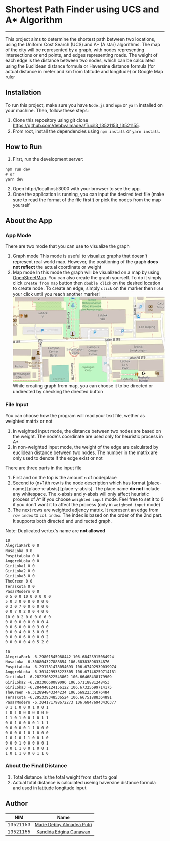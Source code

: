 # Shortest Path Finder using UCS and A* Algorithm
***
This project aims to determine the shortest path between two locations, using the Uniform Cost Search (UCS) and A* (A star) algorithms. The map of the city will be represented by a graph, with nodes representing intersections or end points, and edges representing roads. The weight of each edge is the distance between two nodes, which can be calculated using the Euclidean distance formula or Haversine distance formula (for actual distance in meter and km from latitude and longitude) or Google Map ruler

## Installation
To run this project, make sure you have `Node.js` and `npm` or `yarn` installed on your machine. Then, follow these steps:

1. Clone this repository using git clone https://github.com/debbyalmadea/Tucil3_13521153_13521155.
2. From root, install the dependencies using `npm install` or `yarn install`.

## How to Run
1. First, run the development server:
```
npm run dev
# or
yarn dev
```
2. Open http://localhost:3000 with your browser to see the app.
3. Once the application is running, you can input the desired text file (make sure to read the format of the file first!) or pick the nodes from the map yourself

## About the App
### App Mode
There are two mode that you can use to visualize the graph
1. Graph mode
This mode is useful to visualize graphs that doesn't represent real world map. However, the positioning of the graph **does not reflect** the actual coordinate or weight
2. Map mode
In this mode the graph will be visualized on a map by using [OpenStreetMap](https://www.openstreetmap.org/#map=14/38.4154/-81.4913). You can also create the graph yourself. To do it simply click `create from map` button then `double click` on the desired location to create node. To create an edge, simply `click` on the marker then `hold` your click until you reach another marker!
![](/public/create-graph-preview.gif)
While creating graph from map, you can choose it to be directed or undirected by checking the directed button

### File Input
You can choose how the program will read your text file, wether as weighted matrix or not
1. In weighted input mode, the distance between two nodes are based on the weight. The node's coordinate are used only for heuristic process in A*
2. In non-weighted input mode, the weight of the edge are calculated by euclidean distance between two nodes. The number in the matrix are only used to denote if the edge exist or not

There are three parts in the input file
1. First and on the top is the amount `n` of node/place
2. Second to (n+1)th row is the node description which has format [place-name] [place-x-absis] [place-y-absis]. The place name **do not** include any whitespace. The x-absis and y-absis will only affect heuristic process of A* if you choose `weighted input` mode. Feel free to set it to 0 if you don't want it to affect the process (only in `weighted input` mode) 
3. The next rows are weighted adjency matrix. It represent an edge from `row index` to `col index`. The index is based on the order of the 2nd part. It supports both directed and undirected graph.

Note: Duplicated vertex's name are **not allowed**
```
10
AlegriaPark 0 0
NusaLoka 0 0
PuspitaLoka 0 0
AnggrekLoka 0 0
GiriLoka1 0 0
GiriLoka2 0 0
GiriLoka3 0 0
TheGreen 0 0
TerasKota 0 0
PasarModern 0 0
0 5 0 0 10 0 0 0 0 0
5 0 3 0 0 8 0 0 0 0
0 3 0 7 0 0 6 0 0 0
0 0 7 0 2 0 0 4 0 0
10 0 0 2 0 0 0 0 6 0
0 8 0 0 0 0 0 0 0 4
0 0 6 0 0 0 0 3 0 0
0 0 0 4 0 0 3 0 0 5
0 0 0 0 6 0 0 0 0 2
0 0 0 0 0 4 0 5 2 0
```
```
10
AlegriaPark -6.29801545988442 106.68423915084924
NusaLoka -6.300804327888854 106.68383896334876
PuspitaLoka -6.291781478054693 106.67492939039974
AnggrekLoka -6.301429935223305 106.67146259714181
GiriLoka1 -6.282230822543862 106.66468438179909
GiriLoka2 -6.28330660089096 106.67118881248453
GiriLoka3 -6.284440124156122 106.67325699714175
TheGreen -6.312894843344234 106.66922335076484
TerasKota -6.295339348536524 106.66751888364891
PasarModern -6.304171798672273 106.68476943436377
0 1 1 0 0 0 1 0 0 1
1 0 1 0 0 0 0 0 0 0
1 1 0 1 0 0 1 0 1 1
0 0 1 0 0 0 0 1 1 1
0 0 0 0 0 1 1 0 0 0
0 0 0 0 1 0 1 0 0 0
1 0 1 0 1 1 0 0 1 0
0 0 0 1 0 0 0 0 0 1
0 0 1 1 0 0 1 0 0 1
1 0 1 1 0 0 0 1 1 0
```
### About the Final Distance
1. Total distance is the total weight from start to goal
2. Actual total distance is calculated useing haversine distance formula and used in latitude longitude input

## Author
| NIM  | Name |
| ------------- |:-------------:|
| 13521153      | [Made Debby Almadea Putri](https://github.com/debbyalmadea)     |
| 13521155      | [Kandida Edgina Gunawan](https://github.com/kandidagunawan)     |